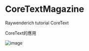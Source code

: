 # CoreTextMagazine
Raywenderich tutorial CoreText  
  
CoreText的應用  

![image](https://media.giphy.com/media/i4EymscOdxS6lGvhdZ/giphy.gif)

